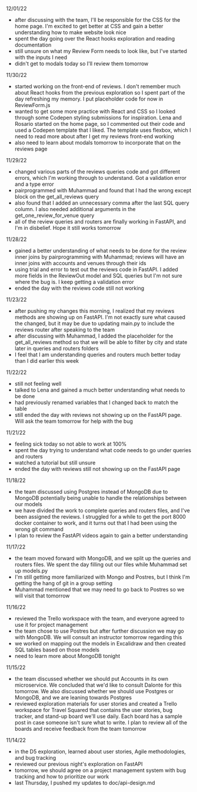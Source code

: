 12/01/22
- after discussing with the team, I'll be responsible for the CSS for the home page. I'm excited to get better at CSS and gain a better understanding how to make website look nice
- spent the day going over the React hooks exploration and reading documentation
- still unsure on what my Review Form needs to look like, but I've started with the inputs I need
- didn't get to modals today so I'll review them tomorrow

11/30/22
- started working on the front-end of reviews. I don't remember much about React hooks from the previous exploration so I spent part of the day refreshing my memory. I put placeholder code for now in ReviewForm.js
- wanted to get some more practice with React and CSS so I looked through some Codepen styling submissions for inspiration. Lena and Rosario started on the home page, so I commented out their code and used a Codepen template that I liked. The template uses flexbox, which I need to read more about after I get my reviews front-end working
- also need to learn about modals tomorrow to incorporate that on the reviews page

11/29/22
- changed various parts of the reviews queries code and got different errors, which I'm working through to understand. Got a validation error and a type error
- pairprogrammed with Muhammad and found that I had the wrong except block on the get_all_reviews query
- also found that I added an unnecessary comma after the last SQL query column. I also needed additional arguments in the get_one_review_for_venue query
- all of the review queries and routers are finally working in FastAPI, and I'm in disbelief. Hope it still works tomorrow

11/28/22
- gained a better understanding of what needs to be done for the review inner joins by pairprogramming with Muhammad; reviews will have an inner joins with accounts and venues through their ids
- using trial and error to test out the reviews code in FastAPI. I added more fields in the ReviewOut model and SQL queries but I'm not sure where the bug is. I keep getting a validation error
- ended the day with the reviews code still not working

11/23/22
- after pushing my changes this morning, I realized that my reviews methods are showing up on FastAPI. I'm not exactly sure what caused the changed, but it may be due to updating main.py to include the reviews router after speaking to the team
- after discussing with Muhammad, I added the placeholder for the get_all_reviews method so that we will be able to filter by city and state later in queries and routers folders
- I feel that I am understanding queries and routers much better today than I did earlier this week

11/22/22
- still not feeling well
- talked to Lena and gained a much better understanding what needs to be done
- had previously renamed variables that I changed back to match the table
- still ended the day with reviews not showing up on the FastAPI page. Will ask the team tomorrow for help with the bug

11/21/22
- feeling sick today so not able to work at 100%
- spent the day trying to understand what code needs to go under queries and routers
- watched a tutorial but still unsure
- ended the day with reviews still not showing up on the FastAPI page

11/18/22
- the team discussed using Postgres instead of MongoDB due to MongoDB potentially being unable to handle the relationships between our models
- we have divided the work to complete queries and routers files, and I've been assigned the reviews. I struggled for a while to get the port 8000 docker container to work, and it turns out that I had been using the wrong git command
- I plan to review the FastAPI videos again to gain a better understanding

11/17/22
- the team moved forward with MongoDB, and we split up the queries and routers files. We spent the day filling out our files while Muhammad set up models.py
- I'm still getting more familiarized with Mongo and Postres, but I think I'm getting the hang of git in a group setting
- Muhammad mentioned that we may need to go back to Postres so we will visit that tomorrow

11/16/22
- reviewed the Trello workspace with the team, and everyone agreed to use it for project management
- the team chose to use Postres but after further discussion we may go with MongoDB. We will consult an instructor tomorrow regarding this
- we worked on mapping out the models in Excalidraw and then created SQL tables based on those models
- need to learn more about MongoDB tonight

11/15/22
- the team discussed whether we should put Accounts in its own microservice. We concluded that we'd like to consult Dalonte for this tomorrow. We also discussed whether we should use Postgres or MongoDB, and we are leaning towards Postgres
- reviewed exploration materials for user stories and created a Trello workspace for Travel Squared that contains the user stories, bug tracker, and stand-up board we'll use daily. Each board has a sample post in case someone isn't sure what to write. I plan to review all of the boards and receive feedback from the team tomorrow

11/14/22
- in the D5 exploration, learned about user stories, Agile methodologies, and bug tracking
- reviewed our previous night's exploration on FastAPI
- tomorrow, we should agree on a project management system with bug tracking and how to prioritize our work
- last Thursday, I pushed my updates to doc/api-design.md
